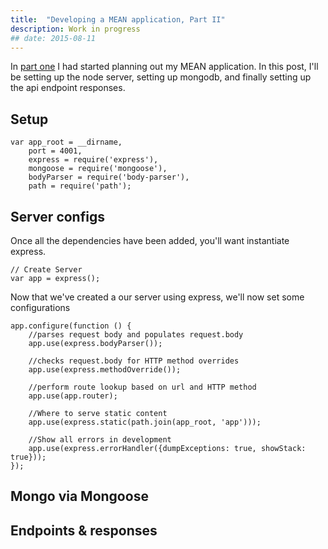 ```yaml
---
title:  "Developing a MEAN application, Part II"
description: Work in progress
## date: 2015-08-11
---
```


In [part one][part_1] I had started planning out my MEAN application. In this post, I'll be setting up the node server, setting up mongodb, and finally setting up the api endpoint responses.

## Setup
```
var app_root = __dirname,
    port = 4001,
    express = require('express'),
    mongoose = require('mongoose'),
    bodyParser = require('body-parser'),
    path = require('path');
```
## Server configs
Once all the dependencies have been added, you'll want instantiate express.

```
// Create Server
var app = express();
```

Now that we've created a our server using express, we'll now set some configurations

```
app.configure(function () {
    //parses request body and populates request.body
    app.use(express.bodyParser());

    //checks request.body for HTTP method overrides
    app.use(express.methodOverride());

    //perform route lookup based on url and HTTP method
    app.use(app.router);

    //Where to serve static content
    app.use(express.static(path.join(app_root, 'app')));

    //Show all errors in development
    app.use(express.errorHandler({dumpExceptions: true, showStack: true}));
});
```
## Mongo via Mongoose

## Endpoints & responses

[part_1]: /2015/developing-a-mean-application-part-1/
[jekyll]:    http://jekyllrb.com
